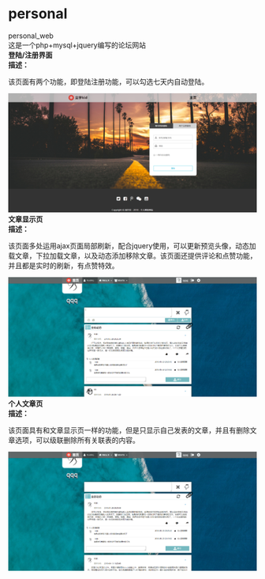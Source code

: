 # personal
personal_web<br>
这是一个php+mysql+jquery编写的论坛网站<br>
<strong>登陆/注册界面</strong><br>
<b>描述：</b><p>该页面有两个功能，即登陆注册功能，可以勾选七天内自动登陆。</p>
<img src="./demo_photo/login_register_sam.png"/><br>
<strong>文章显示页</strong><br>
<b>描述：</b><p>该页面多处运用ajax页面局部刷新，配合jquery使用，可以更新预览头像，动态加载文章，下拉加载文章，以及动态添加移除文章。该页面还提供评论和点赞功能，并且都是实时的刷新，有点赞特效。</p>
<img src="./demo_photo/article_sam.png"/><br>
<strong>个人文章页</strong><br>
<b>描述：</b><p>该页面具有和文章显示页一样的功能，但是只显示自己发表的文章，并且有删除文章选项，可以级联删除所有关联表的内容。</p>
<img src="./demo_photo/personal_art_sam.png"/><br>

